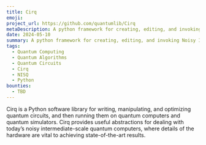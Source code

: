 ```yaml
---
title: Cirq
emoji: 
project_url: https://github.com/quantumlib/Cirq
metaDescription: A python framework for creating, editing, and invoking Noisy Intermediate Scale Quantum (NISQ) circuits
date: 2024-05-10
summary: A python framework for creating, editing, and invoking Noisy Intermediate Scale Quantum (NISQ) circuits
tags:
  - Quantum Computing
  - Quantum Algorithms
  - Quantum Circuits
  - Cirq
  - NISQ
  - Python
bounties:
  - TBD
---
```


Cirq is a Python software library for writing, manipulating, and optimizing quantum circuits, and then running them on quantum computers and quantum simulators. Cirq provides useful abstractions for dealing with today’s noisy intermediate-scale quantum computers, where details of the hardware are vital to achieving state-of-the-art results.
